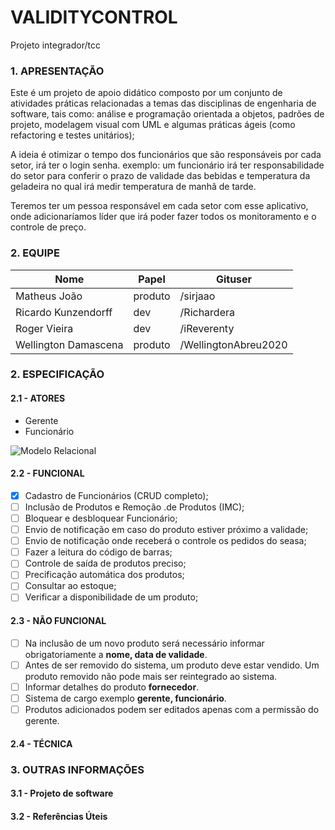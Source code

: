 # VALIDITYCONTROL
Projeto integrador/tcc

### 1. APRESENTAÇÃO
Este é um projeto de apoio didático composto por um conjunto de atividades práticas relacionadas a temas das disciplinas de engenharia de software, tais como: análise e programação orientada a objetos, padrões de projeto, modelagem visual com UML e algumas práticas ágeis (como refactoring e testes unitários);

A ideia é otimizar o tempo dos funcionários que são responsáveis por cada setor, irá ter o login senha. exemplo: um funcionário irá ter responsabilidade do setor para conferir o prazo de validade das bebidas e temperatura da geladeira no qual irá medir temperatura de manhã de tarde.

Teremos ter um pessoa responsável em cada setor com esse aplicativo, onde adicionaríamos líder que irá poder fazer todos os monitoramento e o controle de preço.

### 2. EQUIPE
|Nome|Papel|Gituser|
|--|--|--|
|Matheus João|produto|/sirjaao|
|Ricardo Kunzendorff|dev|/Richardera|
|Roger Vieira|dev|/iReverenty|
|Wellington Damascena|produto|/WellingtonAbreu2020|

### 2. ESPECIFICAÇÃO 
#### 2.1 - ATORES 
- Gerente
- Funcionário

![Modelo Relacional](https://pbs.twimg.com/profile_images/1181974658230435840/N0rcgveK.jpg)

#### 2.2 - FUNCIONAL 
- [x] Cadastro de Funcionários (CRUD completo); 
- [ ] Inclusão de Produtos e Remoção .de Produtos (IMC);
- [ ] Bloquear e desbloquear Funcionário; 
- [ ] Envio de notificação em caso do produto estiver próximo a validade; 
- [ ] Envio de notificação onde receberá o controle os pedidos do seasa; 
- [ ] Fazer a leitura do código de barras;
- [ ] Controle de saída de produtos preciso;
- [ ] Precificação automática dos produtos;
- [ ] Consultar ao estoque;
- [ ] Verificar a disponibilidade de um produto;

#### 2.3 - NÃO FUNCIONAL 
- [ ] Na inclusão de um novo produto será necessário informar obrigatoriamente a **nome, data de validade**.
- [ ] Antes de ser removido do sistema, um produto deve estar vendido. Um produto removido não pode mais ser reintegrado ao sistema.
- [ ] Informar detalhes do produto **fornecedor**.
- [ ] Sistema de cargo exemplo **gerente, funcionário**.
- [ ] Produtos adicionados podem ser editados apenas com a permissão do gerente.

#### 2.4 - TÉCNICA 

### 3. OUTRAS INFORMAÇÕES

#### 3.1 - Projeto de software 

#### 3.2 - Referências Úteis 
